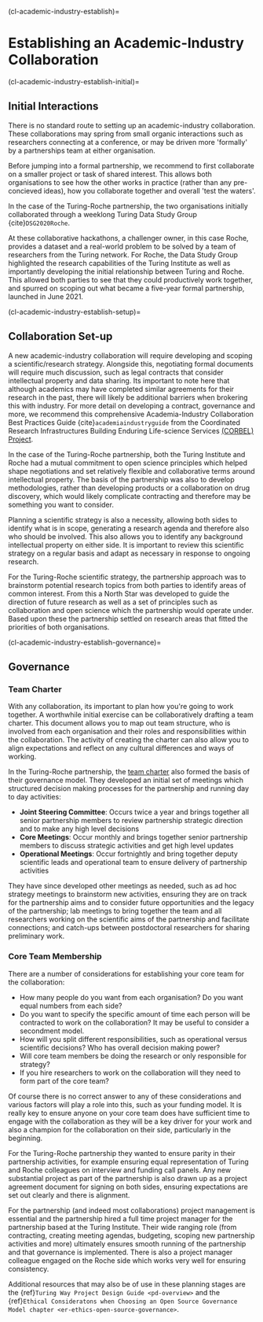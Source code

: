 (cl-academic-industry-establish)=
# Establishing an Academic-Industry Collaboration

(cl-academic-industry-establish-initial)=

## Initial Interactions

There is no standard route to setting up an academic-industry collaboration.
These collaborations may spring from small organic interactions such as researchers connecting at a conference, or may be driven more 'formally' by a partnerships team at either organisation.

Before jumping into a formal partnership, we recommend to first collaborate on a smaller project or task of shared interest.
This allows both organisations to see how the other works in practice (rather than any pre-concieved ideas), how you collaborate together and overall 'test the waters'.

In the case of the Turing-Roche partnership, the two organisations initially collaborated through a weeklong Turing Data Study Group {cite}`DSG2020Roche`.

At these collaborative hackathons, a challenger owner, in this case Roche, provides a dataset and a real-world problem to be solved by a team of researchers from the Turing network.
For Roche, the Data Study Group highlighted the research capabilities of the Turing Institute as well as importantly developing the initial relationship between Turing and Roche.
This allowed both parties to see that they could productively work together, and spurred on scoping out what became a five-year formal partnership, launched in June 2021.

(cl-academic-industry-establish-setup)=

## Collaboration Set-up

A new academic-industry collaboration will require developing and scoping a scientific/research strategy.
Alongside this, negotiating formal documents will require much discussion, such as legal contracts that consider intellectual property and data sharing.
Its important to note here that although academics may have completed similar agreements for their research in the past, there will likely be additional barriers when brokering this with industry.
For more detail on developing a contract, governance and more, we recommend this comprehensive Academia-Industry Collaboration Best Practices Guide {cite}`academiaindustryguide` from the Coordinated Research Infrastructures Building Enduring Life-science Services [(CORBEL) Project](https://www.corbel-project.eu/home.html).

In the case of the Turing-Roche partnership, both the Turing Institute and Roche had a mutual commitment to open science principles which helped shape negotiations and set relatively flexible and collaborative terms around intellectual property.
The basis of the partnership was also to develop methodologies, rather than developing products or a collaboration on drug discovery, which would likely complicate contracting and therefore may be something you want to consider.

Planning a scientific strategy is also a necessity, allowing both sides to identify what is in scope, generating a research agenda and therefore also who should be involved.
This also allows you to identify any background intellectual property on either side.
It is important to review this scientific strategy on a regular basis and adapt as necessary in response to ongoing research.

For the Turing-Roche scientific strategy, the partnership approach was to brainstorm potential research topics from both parties to identify areas of common interest.
From this a North Star was developed to guide the direction of future research as well as a set of principles such as collaboration and open science which the partnership would operate under.
Based upon these the partnership settled on research areas that fitted the priorities of both organisations.

(cl-academic-industry-establish-governance)=

## Governance

### Team Charter

With any collaboration, its important to plan how you're going to work together.
A worthwhile initial exercise can be collaboratively drafting a team charter.
This document allows you to map out team structure, who is involved from each organisation and their roles and responsibilities within the collaboration.
The activity of creating the charter can also allow you to align expectations and reflect on any cultural differences and ways of working.

In the Turing-Roche partnership, the [team charter](https://github.com/alan-turing-institute/turing-roche-partnership/blob/main/partnership-team-charter.md) also formed the basis of their governance model.
They developed an initial set of meetings which structured decision making processes for the partnership and running day to day activities:

* **Joint Steering Committee**: Occurs twice a year and brings together all senior partnership members to review partnership strategic direction and to make any high level decisions
* **Core Meetings**: Occur monthly and brings together senior partnership members to discuss strategic activities and get high level updates
* **Operational Meetings**: Occur fortnightly and bring together deputy scientific leads and operational team to ensure delivery of partnership activities

They have since developed other meetings as needed, such as ad hoc strategy meetings to brainstorm new activities, ensuring they are on track for the partnership aims and to consider future opportunities and the legacy of the partnership; lab meetings to bring together the team and all researchers working on the scientific aims of the partnership and facilitate connections; and catch-ups between postdoctoral researchers for sharing preliminary work.

### Core Team Membership

There are a number of considerations for establishing your core team for the collaboration:
* How many people do you want from each organisation? Do you want equal numbers from each side?
* Do you want to specify the specific amount of time each person will be contracted to work on the collaboration? It may be useful to consider a secondment model.
* How will you split different responsibilities, such as operational versus scientific decisions? Who has overall decision making power?
* Will core team members be doing the research or only responsible for strategy?
* If you hire researchers to work on the collaboration will they need to form part of the core team?

Of course there is no correct answer to any of these considerations and various factors will play a role into this, such as your funding model. It is really key to ensure anyone on your core team does have sufficient time to engage with the collaboration as they will be a key driver for your work and also a champion for the collaboration on their side, particularly in the beginning.

For the Turing-Roche partnership they wanted to ensure parity in their partnership activities, for example ensuring equal representation of Turing and Roche colleagues on interview and funding call panels.
Any new substantial project as part of the partnership is also drawn up as a project agreement document for signing on both sides, ensuring expectations are set out clearly and there is alignment.

For the partnership (and indeed most collaborations) project management is essential and the partnership hired a full time project manager for the partnership based at the Turing Institute.
Their wide ranging role (from contracting, creating meeting agendas, budgeting, scoping new partnership activities and more) ultimately ensures smooth running of the partnership and that governance is implemented.
There is also a project manager colleague engaged on the Roche side which works very well for ensuring consistency.

Additional resources that may also be of use in these planning stages are the {ref}`Turing Way Project Design Guide <pd-overview>` and the {ref}`Ethical Consideratons when Choosing an Open Source Governance Model chapter <er-ethics-open-source-governance>`.
